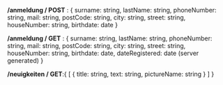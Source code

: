   **/anmeldung / POST** : {
   surname: string,
   lastName: string,
   phoneNumber: string,
   mail: string,
   postCode: string,
   city: string,
   street: string,
   houseNumber: string,
   birthdate: date
 }

 **/anmeldung / GET** : {
   surname: string,
   lastName: string,
   phoneNumber: string,
   mail: string,
   postCode: string,
   city: string,
   street: string,
   houseNumber: string,
   birthdate: date,
   dateRegistered: date (server generated)
 }

**/neuigkeiten / GET**:{
  [
    {
      title: string,
      text: string, 
      pictureName: string
    }
  ]
} 
